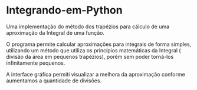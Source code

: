 # Integrando-em-Python
Uma implementação do método dos trapézios para cálculo de uma aproximação da Integral de uma função. 

O programa permite calcular aproximações para integrais de forma simples, utilizando um método que utiliza os princípios matemáticas da Integral ( divisão da área em pequenos trapézios), porém sem poder torná-los infinitamente pequenos. 

A interface gráfica permiti visualizar a melhora da aproximação conforme aumentamos a quantidade de divisões. 
